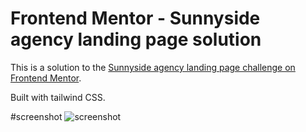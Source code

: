# Frontend Mentor - Sunnyside agency landing page solution

This is a solution to the [Sunnyside agency landing page challenge on Frontend Mentor](https://www.frontendmentor.io/challenges/sunnyside-agency-landing-page-7yVs3B6ef).

Built with tailwind CSS.

#screenshot
![screenshot](https://user-images.githubusercontent.com/122628569/233772042-f82bf74a-15bb-4a2b-9d83-e75d80c9edef.png)

